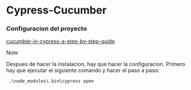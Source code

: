 # Cypress-Cucumber

### Configuracion del proyecto

 [cucumber-in-cypress-a-step-by-step-guide][def]

> [!NOTE] 
> Despues de hacer la instalacion, hay que hacer la configuracion. Primero hay que ejecutar el siguiente comando y hacer el paso a paso: 

` .\node_modules\.bin\cypress open`


[def]: https://filiphric.com/cucumber-in-cypress-a-step-by-step-guide